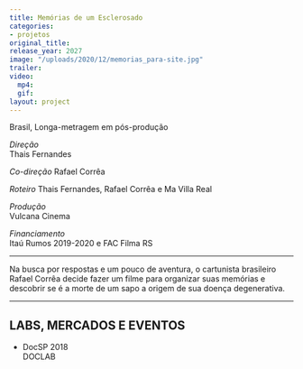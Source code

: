 ```yaml
---
title: Memórias de um Esclerosado
categories:
- projetos
original_title: 
release_year: 2027
image: "/uploads/2020/12/memorias_para-site.jpg"
trailer: 
video:
  mp4: 
  gif: 
layout: project
---
```


Brasil, Longa-metragem em pós-produção

_Direção_  
Thais Fernandes

_Co-direção_
Rafael Corrêa

_Roteiro_
Thais Fernandes, Rafael Corrêa e Ma Villa Real

_Produção_  
Vulcana Cinema

_Financiamento_  
Itaú Rumos 2019-2020 e FAC Filma RS

---

Na busca por respostas e um pouco de aventura, o cartunista brasileiro Rafael Corrêa decide fazer um filme para organizar suas memórias e descobrir se é a morte de um sapo a origem de sua doença degenerativa. 

---

## LABS, MERCADOS E EVENTOS

- DocSP 2018\
  DOCLAB